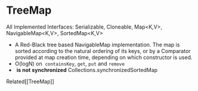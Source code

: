 # TreeMap
All Implemented Interfaces:
Serializable, Cloneable, Map\<K,V\>, NavigableMap\<K,V\>, SortedMap\<K,V\>
- A Red-Black tree based NavigableMap implementation. The map is sorted according to the natural ordering of its keys, or by a Comparator provided at map creation time, depending on which constructor is used.
- O(logN) on  `containsKey`, `get`, `put` and `remove`
-  **is not synchronized**  Collections.synchronizedSortedMap

Related[[TreeMap]]